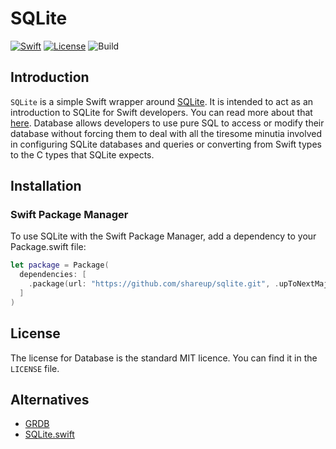 # SQLite

[![Swift](https://img.shields.io/badge/swift-5.2-green.svg?longCache=true&style=flat)](https://developer.apple.com/swift/)
[![License](https://img.shields.io/badge/license-MIT-green.svg?longCache=true&style=flat)](/LICENSE)
![Build](https://github.com/shareup/sqlite/workflows/Build/badge.svg)

## Introduction

`SQLite` is a simple Swift wrapper around [SQLite](http://www.sqlite.org/). It is intended to act as an introduction to SQLite for Swift developers. You can read more about that [here](https://shareup.app/blog/building-a-lightweight-sqlite-wrapper-in-swift/). Database allows developers to use pure SQL to access or modify their database without forcing them to deal with all the tiresome minutia involved in configuring SQLite databases and queries or converting from Swift types to the C types that SQLite expects.

## Installation

### Swift Package Manager

To use SQLite with the Swift Package Manager, add a dependency to your Package.swift file:

```swift
let package = Package(
  dependencies: [
    .package(url: "https://github.com/shareup/sqlite.git", .upToNextMajor(from: "10.0.0"))
  ]
)
```

## License

The license for Database is the standard MIT licence. You can find it in the `LICENSE` file.

## Alternatives

- [GRDB](https://github.com/groue/GRDB.swift)
- [SQLite.swift](https://github.com/stephencelis/SQLite.swift)
